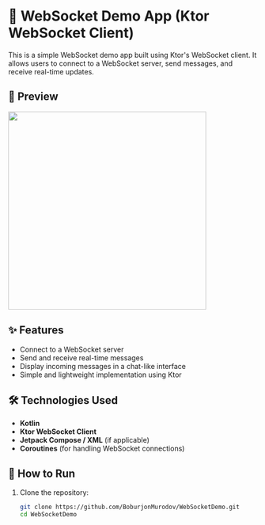 # 📡 WebSocket Demo App (Ktor WebSocket Client)

This is a simple WebSocket demo app built using Ktor's WebSocket client. It allows users to connect to a WebSocket server, send messages, and receive real-time updates.


## 📸 Preview

<img src="app/src/main/res/drawable/Screen_Recording_20250227_140052_WebSocketDemo-ezgif.com-video-to-gif-converter.gif" width="400"/>

## ✨ Features
- Connect to a WebSocket server
- Send and receive real-time messages
- Display incoming messages in a chat-like interface
- Simple and lightweight implementation using Ktor

## 🛠️ Technologies Used
- **Kotlin**
- **Ktor WebSocket Client**
- **Jetpack Compose / XML** (if applicable)
- **Coroutines** (for handling WebSocket connections)

## 🚀 How to Run
1. Clone the repository:
   ```sh
   git clone https://github.com/BoburjonMurodov/WebSocketDemo.git
   cd WebSocketDemo

   
